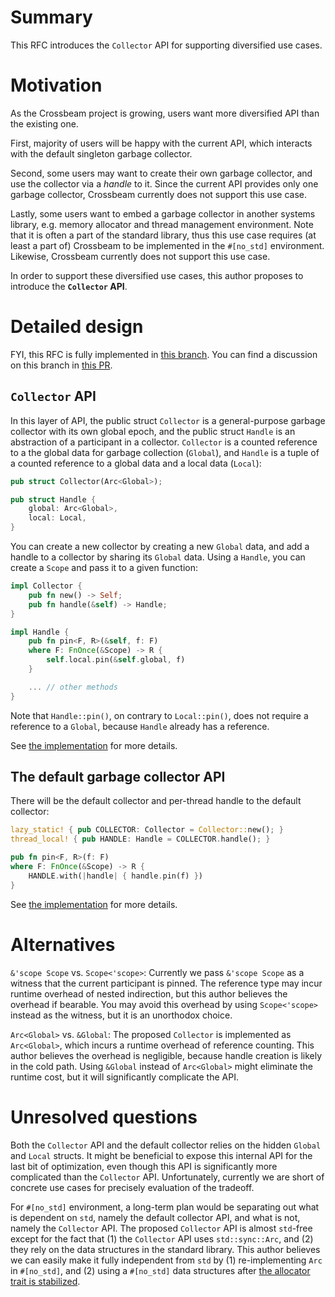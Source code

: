 # Summary

This RFC introduces the `Collector` API for supporting diversified use cases.


# Motivation

As the Crossbeam project is growing, users want more diversified API than the existing one.

First, majority of users will be happy with the current API, which interacts with the default
singleton garbage collector.

Second, some users may want to create their own garbage collector, and use the collector via a
*handle* to it. Since the current API provides only one garbage collector, Crossbeam currently does
not support this use case.

Lastly, some users want to embed a garbage collector in another systems library, e.g. memory
allocator and thread management environment.  Note that it is often a part of the standard library,
thus this use case requires (at least a part of) Crossbeam to be implemented in the `#[no_std]`
environment. Likewise, Crossbeam currently does not support this use case.

In order to support these diversified use cases, this author proposes to introduce the **`Collector`
API**.



# Detailed design

FYI, this RFC is fully implemented in [this
branch](https://github.com/jeehoonkang/crossbeam-epoch/tree/handle). You can find a discussion on
this branch in [this PR](https://github.com/crossbeam-rs/crossbeam-epoch/pull/21).



## `Collector` API

In this layer of API, the public struct `Collector` is a general-purpose garbage collector with its
own global epoch, and the public struct `Handle` is an abstraction of a participant in a collector.
`Collector` is a counted reference to a the global data for garbage collection (`Global`), and
`Handle` is a tuple of a counted reference to a global data and a local data (`Local`):

```rust
pub struct Collector(Arc<Global>);

pub struct Handle {
    global: Arc<Global>,
    local: Local,
}
```

You can create a new collector by creating a new `Global` data, and add a handle to a collector by
sharing its `Global` data.  Using a `Handle`, you can create a `Scope` and pass it to a given
function:

```rust
impl Collector {
    pub fn new() -> Self;
    pub fn handle(&self) -> Handle;
}

impl Handle {
    pub fn pin<F, R>(&self, f: F) 
    where F: FnOnce(&Scope) -> R {
        self.local.pin(&self.global, f)
    }

    ... // other methods
}
```

Note that `Handle::pin()`, on contrary to `Local::pin()`, does not require a reference to a
`Global`, because `Handle` already has a reference.

See [the
implementation](https://github.com/jeehoonkang/crossbeam-epoch/blob/handle/src/collector.rs) for
more details.


## The default garbage collector API

There will be the default collector and per-thread handle to the default collector:

```rust
lazy_static! { pub COLLECTOR: Collector = Collector::new(); }
thread_local! { pub HANDLE: Handle = COLLECTOR.handle(); }

pub fn pin<F, R>(f: F) 
where F: FnOnce(&Scope) -> R {
    HANDLE.with(|handle| { handle.pin(f) })
}
```

See [the implementation](https://github.com/jeehoonkang/crossbeam-epoch/blob/handle/src/default.rs)
for more details.



# Alternatives

`&'scope Scope` vs. `Scope<'scope>`: Currently we pass `&'scope Scope` as a witness that the current
participant is pinned. The reference type may incur runtime overhead of nested indirection, but this
author believes the overhead if bearable. You may avoid this overhead by using `Scope<'scope>`
instead as the witness, but it is an unorthodox choice.

`Arc<Global>` vs. `&Global`: The proposed `Collector` is implemented as `Arc<Global>`, which incurs
a runtime overhead of reference counting.  This author believes the overhead is negligible, because
handle creation is likely in the cold path.  Using `&Global` instead of `Arc<Global>` might
eliminate the runtime cost, but it will significantly complicate the API.



# Unresolved questions

Both the `Collector` API and the default collector relies on the hidden `Global` and `Local`
structs. It might be beneficial to expose this internal API for the last bit of optimization, even
though this API is significantly more complicated than the `Collector` API. Unfortunately, currently
we are short of concrete use cases for precisely evaluation of the tradeoff.

For `#[no_std]` environment, a long-term plan would be separating out what is dependent on `std`,
namely the default collector API, and what is not, namely the `Collector` API. The proposed
`Collector` API is almost `std`-free except for the fact that (1) the `Collector` API uses
`std::sync::Arc`, and (2) they rely on the data structures in the standard library. This author
believes we can easily make it fully independent from `std` by (1) re-implementing `Arc` in
`#[no_std]`, and (2) using a `#[no_std]` data structures after [the allocator trait is
stabilized](https://github.com/rust-lang/rust/issues/32838).
